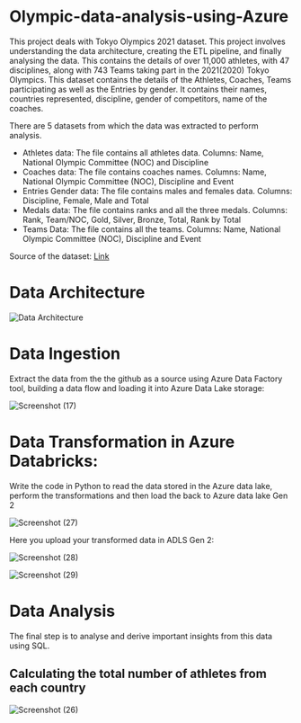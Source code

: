 # Olympic-data-analysis-using-Azure

This project deals with Tokyo Olympics 2021 dataset. This project involves understanding the data architecture, creating the ETL pipeline, and finally analysing the data. This contains the details of over 11,000 athletes, with 47 disciplines, along with 743 Teams taking part in the 2021(2020) Tokyo Olympics. This dataset contains the details of the Athletes, Coaches, Teams participating as well as the Entries by gender. It contains their names, countries represented, discipline, gender of competitors, name of the coaches. 

There are 5 datasets from which the data was extracted to perform analysis.

- Athletes data: The file contains all athletes data. Columns: Name, National Olympic Committee (NOC) and Discipline
- Coaches data: The file contains coaches names. Columns: Name, National Olympic Committee (NOC), Discipline and Event
- Entries Gender data: The file contains males and females data. Columns: Discipline, Female, Male and Total
- Medals data: The file contains ranks and all the three medals. Columns: Rank, Team/NOC, Gold, Silver, Bronze, Total, Rank by Total
- Teams Data: The file contains all the teams. Columns: Name, National Olympic Committee (NOC), Discipline and Event

Source of the dataset: [Link](https://www.kaggle.com/datasets/arjunprasadsarkhel/2021-olympics-in-tokyo)

# Data Architecture
![Data Architecture](https://github.com/rajsaurav/Olympic-data-analysis-using-azure/assets/35574674/9efffc59-0395-46fe-9d77-57bf4d91f037)


# Data Ingestion
Extract the data from the the github as a source using Azure Data Factory tool, building a data flow and loading it into Azure Data Lake storage:

![Screenshot (17)](https://github.com/rajsaurav/Olympic-data-analysis-using-azure/assets/35574674/6047e53e-2542-488d-b643-ddc884176503)

# Data Transformation in Azure Databricks:

Write the code in Python to read the data stored in the Azure data lake, perform the transformations and then load the back to Azure data lake Gen 2 

![Screenshot (27)](https://github.com/rajsaurav/Olympic-data-analysis-using-azure/assets/35574674/5d48dcd6-8d01-4f62-8308-fd501d5b4d22)

Here you upload your transformed data in ADLS Gen 2:

![Screenshot (28)](https://github.com/rajsaurav/Olympic-data-analysis-using-azure/assets/35574674/7ca05ddb-97a0-4cbd-be95-d4c663336a13)


![Screenshot (29)](https://github.com/rajsaurav/Olympic-data-analysis-using-azure/assets/35574674/7b03e6ea-69ee-4e5e-9a65-e4529d802b6c)


# Data Analysis 

The final step is to analyse and derive important insights from this data using SQL. 

## Calculating the total number of athletes from each country

![Screenshot (26)](https://github.com/rajsaurav/Olympic-data-analysis-using-azure/assets/35574674/f6e7a762-657f-48f2-9415-671043b150ee)




